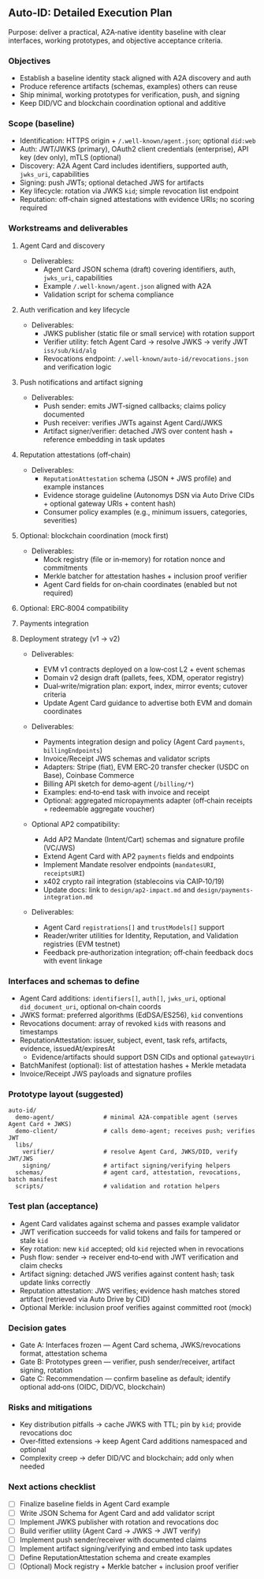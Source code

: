 ## Auto‑ID: Detailed Execution Plan

Purpose: deliver a practical, A2A‑native identity baseline with clear interfaces, working prototypes, and objective acceptance criteria.

### Objectives

- Establish a baseline identity stack aligned with A2A discovery and auth
- Produce reference artifacts (schemas, examples) others can reuse
- Ship minimal, working prototypes for verification, push, and signing
- Keep DID/VC and blockchain coordination optional and additive

### Scope (baseline)

- Identification: HTTPS origin + `/.well-known/agent.json`; optional `did:web`
- Auth: JWT/JWKS (primary), OAuth2 client credentials (enterprise), API key (dev only), mTLS (optional)
- Discovery: A2A Agent Card includes identifiers, supported auth, `jwks_uri`, capabilities
- Signing: push JWTs; optional detached JWS for artifacts
- Key lifecycle: rotation via JWKS `kid`; simple revocation list endpoint
- Reputation: off‑chain signed attestations with evidence URIs; no scoring required

### Workstreams and deliverables

1. Agent Card and discovery

   - Deliverables:
     - Agent Card JSON schema (draft) covering identifiers, auth, `jwks_uri`, capabilities
     - Example `/.well-known/agent.json` aligned with A2A
     - Validation script for schema compliance

2. Auth verification and key lifecycle

   - Deliverables:
     - JWKS publisher (static file or small service) with rotation support
     - Verifier utility: fetch Agent Card → resolve JWKS → verify JWT `iss/sub/kid/alg`
     - Revocations endpoint: `/.well-known/auto-id/revocations.json` and verification logic

3. Push notifications and artifact signing

   - Deliverables:
     - Push sender: emits JWT‑signed callbacks; claims policy documented
     - Push receiver: verifies JWTs against Agent Card/JWKS
     - Artifact signer/verifier: detached JWS over content hash + reference embedding in task updates

4. Reputation attestations (off‑chain)

   - Deliverables:
     - `ReputationAttestation` schema (JSON + JWS profile) and example instances
     - Evidence storage guideline (Autonomys DSN via Auto Drive CIDs + optional gateway URIs + content hash)
     - Consumer policy examples (e.g., minimum issuers, categories, severities)

5. Optional: blockchain coordination (mock first)

   - Deliverables:
     - Mock registry (file or in‑memory) for rotation nonce and commitments
     - Merkle batcher for attestation hashes + inclusion proof verifier
     - Agent Card fields for on‑chain coordinates (enabled but not required)

6. Optional: ERC‑8004 compatibility
7. Payments integration
8. Deployment strategy (v1 → v2)

   - Deliverables:

     - EVM v1 contracts deployed on a low‑cost L2 + event schemas
     - Domain v2 design draft (pallets, fees, XDM, operator registry)
     - Dual‑write/migration plan: export, index, mirror events; cutover criteria
     - Update Agent Card guidance to advertise both EVM and domain coordinates

   - Deliverables:

     - Payments integration design and policy (Agent Card `payments`, `billingEndpoints`)
     - Invoice/Receipt JWS schemas and validator scripts
     - Adapters: Stripe (fiat), EVM ERC‑20 transfer checker (USDC on Base), Coinbase Commerce
     - Billing API sketch for demo‑agent (`/billing/*`)
     - Examples: end‑to‑end task with invoice and receipt
     - Optional: aggregated micropayments adapter (off‑chain receipts + redeemable aggregate voucher)

   - Optional AP2 compatibility:

     - Add AP2 Mandate (Intent/Cart) schemas and signature profile (VC/JWS)
     - Extend Agent Card with AP2 `payments` fields and endpoints
     - Implement Mandate resolver endpoints (`mandatesURI`, `receiptsURI`)
     - x402 crypto rail integration (stablecoins via CAIP‑10/19)
     - Update docs: link to `design/ap2-impact.md` and `design/payments-integration.md`

   - Deliverables:
     - Agent Card `registrations[]` and `trustModels[]` support
     - Reader/writer utilities for Identity, Reputation, and Validation registries (EVM testnet)
     - Feedback pre‑authorization integration; off‑chain feedback docs with event linkage

### Interfaces and schemas to define

- Agent Card additions: `identifiers[]`, `auth[]`, `jwks_uri`, optional `did_document_uri`, optional on‑chain coords
- JWKS format: preferred algorithms (EdDSA/ES256), `kid` conventions
- Revocations document: array of revoked `kid`s with reasons and timestamps
- ReputationAttestation: issuer, subject, event, task refs, artifacts, evidence, issuedAt/expiresAt
  - Evidence/artifacts should support DSN CIDs and optional `gatewayUri`
- BatchManifest (optional): list of attestation hashes + Merkle metadata
- Invoice/Receipt JWS payloads and signature profiles

### Prototype layout (suggested)

```
auto-id/
  demo-agent/              # minimal A2A-compatible agent (serves Agent Card + JWKS)
  demo-client/             # calls demo-agent; receives push; verifies JWT
  libs/
    verifier/              # resolve Agent Card, JWKS/DID, verify JWT/JWS
    signing/               # artifact signing/verifying helpers
  schemas/                 # agent card, attestation, revocations, batch manifest
  scripts/                 # validation and rotation helpers
```

### Test plan (acceptance)

- Agent Card validates against schema and passes example validator
- JWT verification succeeds for valid tokens and fails for tampered or stale `kid`
- Key rotation: new `kid` accepted; old `kid` rejected when in revocations
- Push flow: sender → receiver end‑to‑end with JWT verification and claim checks
- Artifact signing: detached JWS verifies against content hash; task update links correctly
- Reputation attestation: JWS verifies; evidence hash matches stored artifact
  (retrieved via Auto Drive by CID)
- Optional Merkle: inclusion proof verifies against committed root (mock)

### Decision gates

- Gate A: Interfaces frozen — Agent Card schema, JWKS/revocations format, attestation schema
- Gate B: Prototypes green — verifier, push sender/receiver, artifact signing, rotation
- Gate C: Recommendation — confirm baseline as default; identify optional add‑ons (OIDC, DID/VC, blockchain)

### Risks and mitigations

- Key distribution pitfalls → cache JWKS with TTL; pin by `kid`; provide revocations doc
- Over‑fitted extensions → keep Agent Card additions namespaced and optional
- Complexity creep → defer DID/VC and blockchain; add only when needed

### Next actions checklist

- [ ] Finalize baseline fields in Agent Card example
- [ ] Write JSON Schema for Agent Card and add validator script
- [ ] Implement JWKS publisher with rotation and revocations doc
- [ ] Build verifier utility (Agent Card → JWKS → JWT verify)
- [ ] Implement push sender/receiver with documented claims
- [ ] Implement artifact signing/verifying and embed into task updates
- [ ] Define ReputationAttestation schema and create examples
- [ ] (Optional) Mock registry + Merkle batcher + inclusion proof verifier
